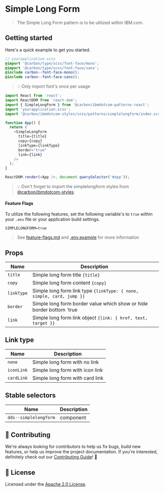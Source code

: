# Simple Long Form

> The Simple Long Form pattern is to be utilized within IBM.com.

## Getting started

Here's a quick example to get you started.

```scss
// yourapplication.scss
@import '@carbon/type/scss/font-face/mono';
@import '@carbon/type/scss/font-face/sans';
@include carbon--font-face-mono();
@include carbon--font-face-sans();
```

> 💡 Only import font's once per usage

```javascript
import React from 'react';
import ReactDOM from 'react-dom';
import { SimpleLongForm } from '@carbon/ibmdotcom-patterns-react';
import 'yourapplication.scss';
import '@carbon/ibmdotcom-styles/scss/patterns/simplelongform/index.scss';

function App() {
  return (
    <SimpleLongForm
      title={title}
      copy={copy}
      linkType={linkType}
      border="true"
      link={link}
    />
  );
}

ReactDOM.render(<App />, document.querySelector('#app'));
```

> 💡 Don't forget to import the simplelongform styles from
> [@carbon/ibmdotcom-styles](https://github.com/carbon-design-system/ibm-dotcom-library/blob/master/packages/styles).

#### Feature Flags

To utilize the following features, set the following variable's to `true` within
your `.env` file or your application build settings.

```
SIMPLELONGFORM=true
```

> See
> [feature-flags.md](https://github.com/carbon-design-system/ibm-dotcom-library/blob/master/packages/patterns-react/docs/feature-flags.md)
> and
> [.env.example](https://github.com/carbon-design-system/ibm-dotcom-library/blob/master/packages/patterns-react/.env.example)
> for more information

## Props

| Name       | Description                                                                   |
| ---------- | ----------------------------------------------------------------------------- |
| `title`    | Simple long form title `{title}`                                              |
| `copy`     | Simple long form content `{copy}`                                             |
| `linkType` | Simple long form link type `{linkType: { none, simple, card, jump }}`         |
| `border`   | Simple long form border value which show or hide border bottom `true | false` |
| `link`     | Simple long form link object `{link: { href, text, target }}`                 |

## Link type

| Name       | Description                     |
| ---------- | ------------------------------- |
| `none`     | Simple long form with no link   |
| `iconLink` | Simple long form with icon link |
| `cardLink` | Simple long form with card link |

## Stable selectors

| Name                  | Description |
| --------------------- | ----------- |
| `dds--simplelongform` | component   |

## 🙌 Contributing

We're always looking for contributors to help us fix bugs, build new features,
or help us improve the project documentation. If you're interested, definitely
check out our
[Contributing Guide](https://github.com/carbon-design-system/ibm-dotcom-library/blob/master/.github/CONTRIBUTING.md)!
👀

## 📝 License

Licensed under the
[Apache 2.0 License](https://github.com/carbon-design-system/ibm-dotcom-library/blob/master/LICENSE).

